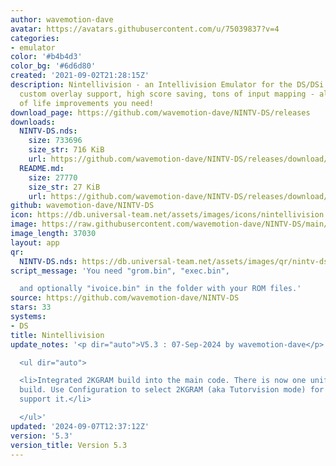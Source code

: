 ```yaml
---
author: wavemotion-dave
avatar: https://avatars.githubusercontent.com/u/75039837?v=4
categories:
- emulator
color: '#b4b4d3'
color_bg: '#6d6d80'
created: '2021-09-02T21:28:15Z'
description: Nintellivision - an Intellivision Emulator for the DS/DSi. High compatibility,
  custom overlay support, high score saving, tons of input mapping - all the quality
  of life improvements you need!
download_page: https://github.com/wavemotion-dave/NINTV-DS/releases
downloads:
  NINTV-DS.nds:
    size: 733696
    size_str: 716 KiB
    url: https://github.com/wavemotion-dave/NINTV-DS/releases/download/5.3/NINTV-DS.nds
  README.md:
    size: 27770
    size_str: 27 KiB
    url: https://github.com/wavemotion-dave/NINTV-DS/releases/download/5.3/README.md
github: wavemotion-dave/NINTV-DS
icon: https://db.universal-team.net/assets/images/icons/nintellivision.png
image: https://raw.githubusercontent.com/wavemotion-dave/NINTV-DS/main/arm9/gfx/bgTop.png
image_length: 37030
layout: app
qr:
  NINTV-DS.nds: https://db.universal-team.net/assets/images/qr/nintv-ds-nds.png
script_message: 'You need "grom.bin", "exec.bin",

  and optionally "ivoice.bin" in the folder with your ROM files.'
source: https://github.com/wavemotion-dave/NINTV-DS
stars: 33
systems:
- DS
title: Nintellivision
update_notes: '<p dir="auto">V5.3 : 07-Sep-2024 by wavemotion-dave</p>

  <ul dir="auto">

  <li>Integrated 2KGRAM build into the main code. There is now one unified Nintellivision
  build. Use Configuration to select 2KGRAM (aka Tutorvision mode) for games that
  support it.</li>

  </ul>'
updated: '2024-09-07T12:37:12Z'
version: '5.3'
version_title: Version 5.3
---
```

